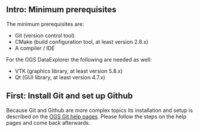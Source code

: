 ## <span class="step">Intro:</span> Minimum prerequisites ##

The minimum prerequisites are:

- Git (version control tool)
- CMake (build configuration tool, at least version 2.8.x)
- A compiler / IDE

For the OGS DataExplorer the following are needed as well:

- VTK (graphics library, at least version 5.8.x)
- Qt (GUI library, at least version 4.7.x)

## <span class="step">First:</span> Install Git and set up Github ##

Because Git and Github are more complex topics its installation and setup is 
described on the [OGS Git help pages](http://ufz.github.com/help/set-up-git-redirect).
Please follow the steps on the help pages and come back afterwards.